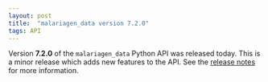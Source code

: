 ```yaml
---
layout: post
title:  "malariagen_data version 7.2.0"
tags: API
---
```


Version <strong>7.2.0</strong> of the `malariagen_data` Python API was
released today. This is a minor release which adds new features to the
API. See the [release
notes](https://github.com/malariagen/malariagen-data-python/releases/tag/v7.2.0)
for more information.
